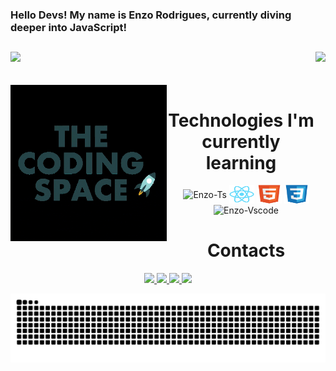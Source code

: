 ### Hello Devs! My name is Enzo Rodrigues, currently diving deeper into JavaScript! 

##
 <!--Status!-->
<div>
 <img  height="180em" src="https://github-readme-stats.vercel.app/api?username=rodriguessz&show_icons=true&theme=midnight-purple&include_all_commits=true&count_private=true"/>
 
  <img  height="180em"  align="right" src="https://github-readme-stats.vercel.app/api/top-langs/?username=rodriguessz&layout=compact&langs_count=7&theme=midnight-purple"/>


</div> <!--End-Status!-->
<br>
 

<div align="center">
<div style="display: inline_block"><br>

<img align="left" height="250" alt="coding-space" src="CODE.gif">
<h1 align="center">Technologies I'm currently learning </h1>


<img align="center" alt="Enzo-Ts" height="30" width="40" src="https://cdn.jsdelivr.net/gh/devicons/devicon/icons/javascript/javascript-plain.svg"/>

<img align="center" alt="Enzo-Ts" height="30" width="40" src="https://raw.githubusercontent.com/devicons/devicon/master/icons/react/react-original.svg"> 

<img align="center" alt="Enzo-HTML" height="30" width="40" src="https://raw.githubusercontent.com/devicons/devicon/master/icons/html5/html5-original.svg">

<img align="center" alt="Enzo-CSS" height="30" width="40" src="https://raw.githubusercontent.com/devicons/devicon/master/icons/css3/css3-original.svg">

<img align="center" alt="Enzo-Vscode" height="30" width="40" src="https://cdn.jsdelivr.net/gh/devicons/devicon/icons/vscode/vscode-original.svg">
 
</div>

<!--Contatos!-->



<h1 align="center"> Contacts </h1> 

 <!--Email!-->
  <a href = "mailto:enzo.orodrigues03@gmail.com">

 <img src="https://img.shields.io/badge/Gmail-D14836?style=for-the-badge&logo=gmail&logoColor=white">

 </a>

<!--LinkedIn!-->
 
  <a href="https://www.linkedin.com/in/enzo-rodrigues-b9bb33232/" target="_blank">

 <img src="https://img.shields.io/badge/-LinkedIn-%230077B5?style=for-the-badge&logo=linkedin&logoColor=white" target="_blank">
 
 </a> 
 
 
 <!--Discord!-->
 
 <a href="https://discord.gg/4xwpXUxp" target="_blank">

 <img src="https://img.shields.io/badge/Discord-7289DA?style=for-the-badge&logo=discord&logoColor=white" target="_blank">

 </a> 
 
 <!--Github!-->
 
 <a href="https://instagram.com/rodriguesszz_" target="_blank">

 <img src="https://img.shields.io/badge/GitHub-100000?style=for-the-badge&logo=github&logoColor=white" target="_blank">

 </a>
 
 






 </div>
  



  
  
  
  ![Snake animation](https://github.com/rodriguessz/rodriguessz/blob/output/github-contribution-grid-snake.svg)

